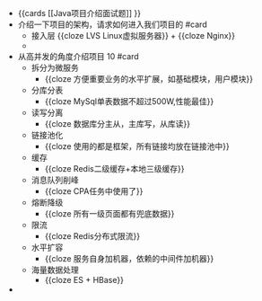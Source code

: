 - {{cards [[Java项目介绍面试题]] }}
- 介绍一下项目的架构，请求如何进入我们项目的 #card
	- 接入层 {{cloze LVS Linux虚拟服务器}} + {{cloze Nginx}}
	-
- 从高并发的角度介绍项目 10 #card
	- 拆分为微服务
		- {{cloze 方便重要业务的水平扩展，如基础模块，用户模块}}
	- 分库分表
		- {{cloze MySql单表数据不超过500W,性能最佳}}
	- 读写分离
		- {{cloze 数据库分主从，主库写，从库读}}
	- 链接池化
		- {{cloze 使用的都是框架，所有链接均放在链接池中}}
	- 缓存
		- {{cloze Redis二级缓存+本地三级缓存}}
	- 消息队列削峰
		- {{cloze CPA任务中使用了}}
	- 熔断降级
		- {{cloze 所有一级页面都有兜底数据}}
	- 限流
		- {{cloze Redis分布式限流}}
	- 水平扩容
		- {{cloze 服务自身加机器，依赖的中间件加机器}}
	- 海量数据处理
		- {{cloze ES + HBase}}
-